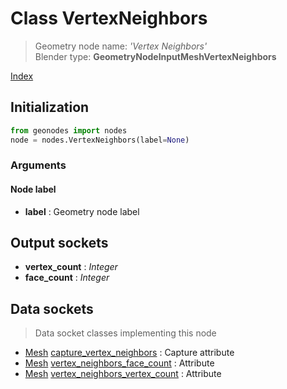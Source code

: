 
# Class VertexNeighbors

> Geometry node name: _'Vertex Neighbors'_<br>Blender type:  **GeometryNodeInputMeshVertexNeighbors**


[Index](/docs/index.md)

## Initialization


```python
from geonodes import nodes
node = nodes.VertexNeighbors(label=None)
```


### Arguments


#### Node label



- **label** : Geometry node label



## Output sockets



- **vertex_count** : _Integer_
- **face_count** : _Integer_



## Data sockets

> Data socket classes implementing this node




- [Mesh](../sockets/Mesh.md) [capture_vertex_neighbors](../sockets/Mesh.md#capture_vertex_neighbors) : Capture attribute
- [Mesh](../sockets/Mesh.md) [vertex_neighbors_face_count](../sockets/Mesh.md#vertex_neighbors_face_count) : Attribute
- [Mesh](../sockets/Mesh.md) [vertex_neighbors_vertex_count](../sockets/Mesh.md#vertex_neighbors_vertex_count) : Attribute


